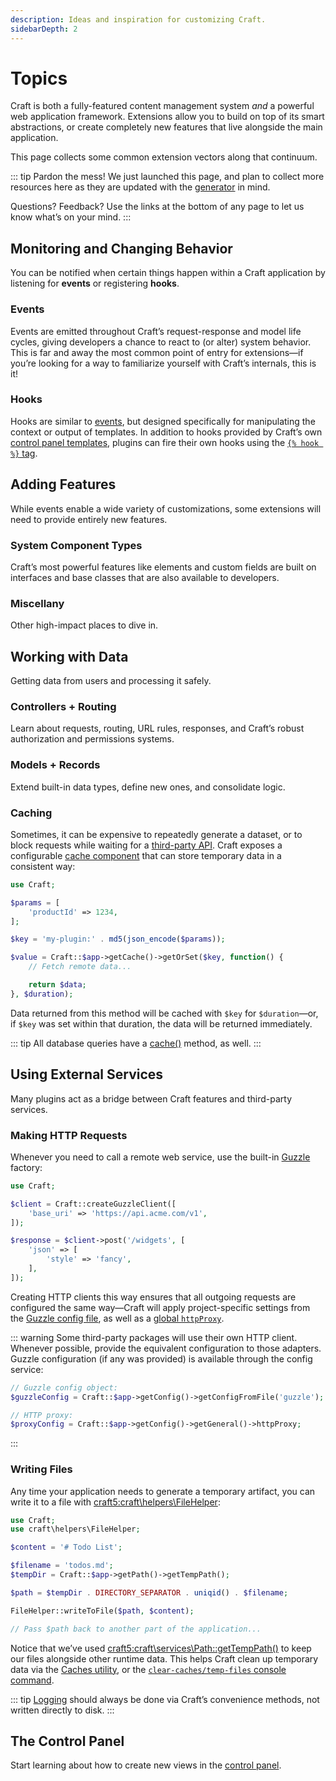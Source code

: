 ```yaml
---
description: Ideas and inspiration for customizing Craft.
sidebarDepth: 2
---
```


# Topics

Craft is both a fully-featured content management system _and_ a powerful web application framework. Extensions allow you to build on top of its smart abstractions, or create completely new features that live alongside the main application.

This page collects some common extension vectors along that continuum.

::: tip
Pardon the mess! We just launched this page, and plan to collect more resources here as they are updated with the [generator](generator.md) in mind.

Questions? Feedback? Use the links at the bottom of any page to let us know what’s on your mind.
:::

## Monitoring and Changing Behavior

You can be notified when certain things happen within a Craft application by listening for **events** or registering **hooks**.

### Events

Events are emitted throughout Craft’s request-response and model life cycles, giving developers a chance to react to (or alter) system behavior. This is far and away the most common point of entry for extensions—if you’re looking for a way to familiarize yourself with Craft’s internals, this is it!

<See path="events.md" />

### Hooks

Hooks are similar to [events](#events), but designed specifically for manipulating the context or output of templates. In addition to hooks provided by Craft’s own [control panel templates](template-hooks.md#control-panel-template-hooks), plugins can fire their own hooks using the [`{% hook %}` tag](../reference/twig/tags.md#hook).

<See path="template-hooks.md" />

## Adding Features

While events enable a wide variety of customizations, some extensions will need to provide entirely new features.

### System Component Types

Craft’s most powerful features like elements and custom fields are built on interfaces and base classes that are also available to developers.

<See path="element-types.md" />
<See path="field-types.md" />
<See path="filesystem-types.md" />
<See path="widget-types.md" />
<See path="queue-jobs.md" />

### Miscellany

Other high-impact places to dive in.

<See path="utilities.md" />

## Working with Data

Getting data from users and processing it safely.

### Controllers + Routing

Learn about requests, routing, URL rules, responses, and Craft’s robust authorization and permissions systems.

<See path="controllers.md" />
<See path="user-permissions.md" />

### Models + Records

Extend built-in data types, define new ones, and consolidate logic.

<See path="behaviors.md" />
<See path="services.md" />
<See path="soft-deletes.md" />

### Caching

Sometimes, it can be expensive to repeatedly generate a dataset, or to block requests while waiting for a [third-party API](#using-external-services). Craft exposes a configurable [cache component](guide:caching-data) that can store temporary data in a consistent way:

```php
use Craft;

$params = [
    'productId' => 1234,
];

$key = 'my-plugin:' . md5(json_encode($params));

$value = Craft::$app->getCache()->getOrSet($key, function() {
    // Fetch remote data...

    return $data;
}, $duration);
```

Data returned from this method will be cached with `$key` for `$duration`—or, if `$key` was set within that duration, the data will be returned immediately.

::: tip
All database queries have a [cache()](yii2:yii\db\Query::cache()) method, as well.
:::

## Using External Services

Many plugins act as a bridge between Craft features and third-party services.

### Making HTTP Requests

Whenever you need to call a remote web service, use the built-in [Guzzle](http://docs.guzzlephp.org/en/latest/) factory:

```php
use Craft;

$client = Craft::createGuzzleClient([
    'base_uri' => 'https://api.acme.com/v1',
]);

$response = $client->post('/widgets', [
    'json' => [
        'style' => 'fancy',
    ],
]);
```

Creating HTTP clients this way ensures that all outgoing requests are configured the same way—Craft will apply project-specific settings from the [Guzzle config file](../config/README.md#guzzle), as well as a [global `httpProxy`](../config/general.md#httpproxy).

::: warning
Some third-party packages will use their own HTTP client. Whenever possible, provide the equivalent configuration to those adapters. Guzzle configuration (if any was provided) is available through the config service:

```php
// Guzzle config object:
$guzzleConfig = Craft::$app->getConfig()->getConfigFromFile('guzzle');

// HTTP proxy:
$proxyConfig = Craft::$app->getConfig()->getGeneral()->httpProxy;
```
:::

### Writing Files

Any time your application needs to generate a temporary artifact, you can write it to a file with <craft5:craft\helpers\FileHelper>:

```php
use Craft;
use craft\helpers\FileHelper;

$content = '# Todo List';

$filename = 'todos.md';
$tempDir = Craft::$app->getPath()->getTempPath();

$path = $tempDir . DIRECTORY_SEPARATOR . uniqid() . $filename;

FileHelper::writeToFile($path, $content);

// Pass $path back to another part of the application...
```

Notice that we’ve used <craft5:craft\services\Path::getTempPath()> to keep our files alongside other runtime data. This helps Craft clean up temporary data via the [Caches utility](../control-panel.md#utilities), or the [`clear-caches/temp-files` console command](../reference/cli.md#clear-caches-temp-files).

::: tip
[Logging](../logging.md) should always be done via Craft’s convenience methods, not written directly to disk.
:::

## The Control Panel

Start learning about how to create new views in the [control panel](../control-panel.md).

<See path="cp-section.md" />
